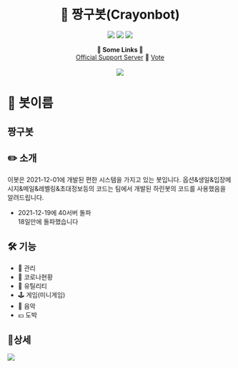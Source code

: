 <h1 align="center">🤖 짱구봇(Crayonbot)</h1>
<p align="center">
    <a href="https://koreanbots.dev/bots/915546504054333450" target="_blank"><img src="https://koreanbots.dev/api/widget/bots/status/915546504054333450.svg?scale=1.0"></a>
    <a href="https://koreanbots.dev/bots/915546504054333450" target="_blank"><img src="https://koreanbots.dev/api/widget/bots/servers/915546504054333450.svg?scale=1.0"></a>
    <a href="https://koreanbots.dev/bots/915546504054333450/vote" target="_blank"><img src="https://koreanbots.dev/api/widget/bots/votes/915546504054333450.svg?scale=1.0"></a>
</p>
<p align="center">
  <b>🔗 Some Links 🔗</b><br>
  <a href="https://discord.gg/Jk6VRvsnqa">Official Support Server</a> 🔗
  <a href="https://koreanbots.dev/bots/915546504054333450/vote">Vote</a>
  <br><br>
  <img src="https://cdn.discordapp.com/attachments/915556934977998879/915638949031055390/93b162fb8e850c1a.png">
</p>

# 📜 봇이름

## 짱구봇

## ✏️ 소개

이봇은 2021-12-01에 개발된 편한 시스템을 가지고 있는 봇입니다.
옵션&생일&입장메시지&메일&레벨링&초대정보등의 코드는 팀에서 개발된
하린봇의 코드를 사용했음을 알려드립니다.
- 2021-12-19에 40서버 돌파<br>
18일만에 돌파했습니다
## 🛠️ 기능

- 🔰 관리
- 🧬 코로나현황
- 🧰 유틸리티
- 🕹️ 게임(미니게임)
- 🎵 음악
-  💴 도박
## 📌상세

<img src="https://cdn.discordapp.com/attachments/915556934977998879/915598995383017553/8585daca5a66c84e.png">
